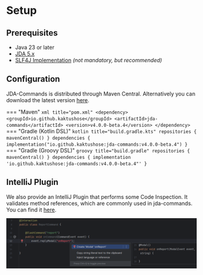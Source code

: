 # Setup

## Prerequisites

- Java 23 or later
- [JDA 5.x](https://github.com/discord-jda/JDA)
- [SLF4J Implementation](https://jda.wiki/setup/logging/) _(not mandatory, but recommended)_

## Configuration
JDA-Commands is distributed through Maven Central. Alternatively you can download the latest version
[here](https://github.com/Kaktushose/jda-commands/releases/latest).

=== "Maven"
    ```xml title="pom.xml"
    <dependency>
       <groupId>io.github.kaktushose</groupId>
       <artifactId>jda-commands</artifactId>
       <version>v4.0.0-beta.4</version>
    </dependency>
    ```
=== "Gradle (Kotlin DSL)"
    ```kotlin title="build.gradle.kts"
    repositories {
       mavenCentral()
    }
    dependencies {
       implementation("io.github.kaktushose:jda-commands:v4.0.0-beta.4")
    }
    ```
=== "Gradle (Groovy DSL)"
    ```groovy title="build.gradle"
    repositories {
       mavenCentral()
    }
    dependencies {
       implementation 'io.github.kaktushose:jda-commands:v4.0.0-beta.4"'
    }
    ```

## IntelliJ Plugin

We also provide an IntelliJ Plugin that performs some Code Inspection. It validates method references, which are 
commonly used in jda-commands. You can find it [here](https://plugins.jetbrains.com/plugin/25977-jda-commands-inspection).

![Plugin Example](../assets/plugin.png) 

